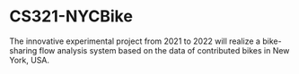# CS321-NYCBike
The innovative experimental project from 2021 to 2022 will realize a bike-sharing flow analysis system based on the data of contributed bikes in New York, USA.
